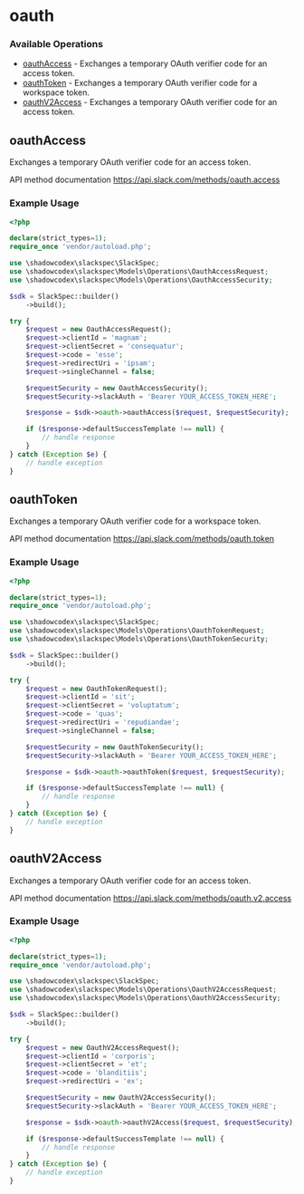 # oauth

### Available Operations

* [oauthAccess](#oauthaccess) - Exchanges a temporary OAuth verifier code for an access token.
* [oauthToken](#oauthtoken) - Exchanges a temporary OAuth verifier code for a workspace token.
* [oauthV2Access](#oauthv2access) - Exchanges a temporary OAuth verifier code for an access token.

## oauthAccess

Exchanges a temporary OAuth verifier code for an access token.

API method documentation
<https://api.slack.com/methods/oauth.access>

### Example Usage

```php
<?php

declare(strict_types=1);
require_once 'vendor/autoload.php';

use \shadowcodex\slackspec\SlackSpec;
use \shadowcodex\slackspec\Models\Operations\OauthAccessRequest;
use \shadowcodex\slackspec\Models\Operations\OauthAccessSecurity;

$sdk = SlackSpec::builder()
    ->build();

try {
    $request = new OauthAccessRequest();
    $request->clientId = 'magnam';
    $request->clientSecret = 'consequatur';
    $request->code = 'esse';
    $request->redirectUri = 'ipsam';
    $request->singleChannel = false;

    $requestSecurity = new OauthAccessSecurity();
    $requestSecurity->slackAuth = 'Bearer YOUR_ACCESS_TOKEN_HERE';

    $response = $sdk->oauth->oauthAccess($request, $requestSecurity);

    if ($response->defaultSuccessTemplate !== null) {
        // handle response
    }
} catch (Exception $e) {
    // handle exception
}
```

## oauthToken

Exchanges a temporary OAuth verifier code for a workspace token.

API method documentation
<https://api.slack.com/methods/oauth.token>

### Example Usage

```php
<?php

declare(strict_types=1);
require_once 'vendor/autoload.php';

use \shadowcodex\slackspec\SlackSpec;
use \shadowcodex\slackspec\Models\Operations\OauthTokenRequest;
use \shadowcodex\slackspec\Models\Operations\OauthTokenSecurity;

$sdk = SlackSpec::builder()
    ->build();

try {
    $request = new OauthTokenRequest();
    $request->clientId = 'sit';
    $request->clientSecret = 'voluptatum';
    $request->code = 'quas';
    $request->redirectUri = 'repudiandae';
    $request->singleChannel = false;

    $requestSecurity = new OauthTokenSecurity();
    $requestSecurity->slackAuth = 'Bearer YOUR_ACCESS_TOKEN_HERE';

    $response = $sdk->oauth->oauthToken($request, $requestSecurity);

    if ($response->defaultSuccessTemplate !== null) {
        // handle response
    }
} catch (Exception $e) {
    // handle exception
}
```

## oauthV2Access

Exchanges a temporary OAuth verifier code for an access token.

API method documentation
<https://api.slack.com/methods/oauth.v2.access>

### Example Usage

```php
<?php

declare(strict_types=1);
require_once 'vendor/autoload.php';

use \shadowcodex\slackspec\SlackSpec;
use \shadowcodex\slackspec\Models\Operations\OauthV2AccessRequest;
use \shadowcodex\slackspec\Models\Operations\OauthV2AccessSecurity;

$sdk = SlackSpec::builder()
    ->build();

try {
    $request = new OauthV2AccessRequest();
    $request->clientId = 'corporis';
    $request->clientSecret = 'et';
    $request->code = 'blanditiis';
    $request->redirectUri = 'ex';

    $requestSecurity = new OauthV2AccessSecurity();
    $requestSecurity->slackAuth = 'Bearer YOUR_ACCESS_TOKEN_HERE';

    $response = $sdk->oauth->oauthV2Access($request, $requestSecurity);

    if ($response->defaultSuccessTemplate !== null) {
        // handle response
    }
} catch (Exception $e) {
    // handle exception
}
```
